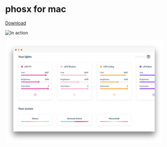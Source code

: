 # phosx for mac

[Download](https://www.dropbox.com/s/3c0xz9bk64ywsf1/phosx-0.0.0.dmg?dl=0)

![In action](https://i.imgur.com/Lcy6ytH.gif)

![Preview](Preview.png)
